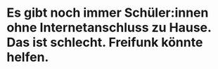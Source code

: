 # Es gibt noch immer Schüler:innen ohne Internetanschluss zu Hause. Das ist schlecht. Freifunk könnte helfen. 
